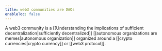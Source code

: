 ```yaml
---
title: web3 communities are DAOs
enableToc: false
---
```

A web3 community is a [[Understanding the implications of sufficient decentralization|sufficiently decentralized]] [[autonomous organizations are memes|autonomous organization]] organized around a [[crypto currencies|crypto currency]] or [[web3 protocol]].


